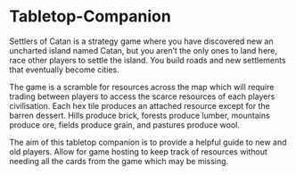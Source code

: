 ﻿# Tabletop-Companion
Settlers of Catan is a strategy game where you have discovered new an uncharted island named Catan, but you aren’t the only ones to land here, race other players to settle the island. You build roads and new settlements that eventually become cities.  

The game is a scramble for resources across the map which will require trading between players to access the scarce resources of each players civilisation. Each hex tile produces an attached resource except for the barren dessert. Hills produce brick, forests produce lumber, mountains produce ore, fields produce grain, and pastures produce wool. 

The aim of this tabletop companion is to provide a helpful guide to new and old players. Allow for game hosting to keep track of resources without needing all the cards from the game which may be missing. 

